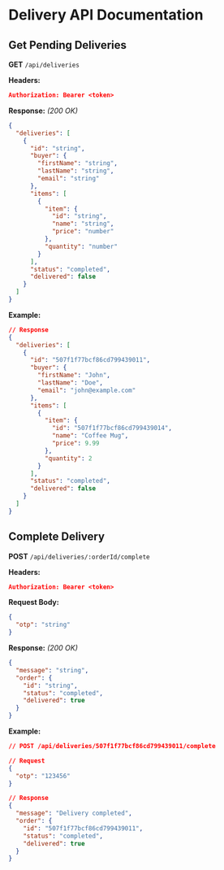# Delivery API Documentation

## Get Pending Deliveries
**GET** `/api/deliveries`

**Headers:**
```json
Authorization: Bearer <token>
```

**Response:** *(200 OK)*
```json
{
  "deliveries": [
    {
      "id": "string",
      "buyer": {
        "firstName": "string",
        "lastName": "string",
        "email": "string"
      },
      "items": [
        {
          "item": {
            "id": "string",
            "name": "string",
            "price": "number"
          },
          "quantity": "number"
        }
      ],
      "status": "completed",
      "delivered": false
    }
  ]
}
```

**Example:**
```json
// Response
{
  "deliveries": [
    {
      "id": "507f1f77bcf86cd799439011",
      "buyer": {
        "firstName": "John",
        "lastName": "Doe",
        "email": "john@example.com"
      },
      "items": [
        {
          "item": {
            "id": "507f1f77bcf86cd799439014",
            "name": "Coffee Mug",
            "price": 9.99
          },
          "quantity": 2
        }
      ],
      "status": "completed",
      "delivered": false
    }
  ]
}
```

## Complete Delivery
**POST** `/api/deliveries/:orderId/complete`

**Headers:**
```json
Authorization: Bearer <token>
```

**Request Body:**
```json
{
  "otp": "string"
}
```

**Response:** *(200 OK)*
```json
{
  "message": "string",
  "order": {
    "id": "string",
    "status": "completed",
    "delivered": true
  }
}
```

**Example:**
```json
// POST /api/deliveries/507f1f77bcf86cd799439011/complete

// Request
{
  "otp": "123456"
}

// Response
{
  "message": "Delivery completed",
  "order": {
    "id": "507f1f77bcf86cd799439011",
    "status": "completed",
    "delivered": true
  }
}
```